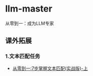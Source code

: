 # llm-master
从零到一：成为LLM专家


## 课外拓展

### 1.文本匹配任务

- [从零到一:7步掌握文本匹配(实战版)-上](https://zhuanlan.zhihu.com/p/16378571586)
